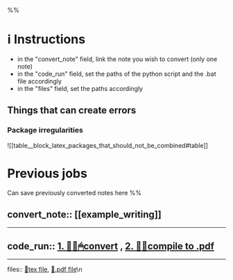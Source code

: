 

%%
# ℹ Instructions
- in the "convert_note" field, link the note you wish to convert (only one note)
- in the "code_run" field, set the paths of the python script and the .bat file accordingly
- in the "files" field, set the paths accordingly

## Things that can create errors
### Package irregularities

![[table__block_latex_packages_that_should_not_be_combined#table]]


# Previous jobs
Can save previously converted notes here
%%

convert_note:: [[example_writing]]
--

---

code_run:: [1. 👨‍💻🖱convert](<file:///C:\Users\mariosg\OneDrive - NTNU\FILES\workTips\Literature\Straightforward-Obsidian2Latex\converter.py>) , [2. 👨‍💻compile to .pdf](<file:///C:\Users\mariosg\OneDrive - NTNU\FILES\workTips\✍Writing\compile_and_open.sh>)
--


---


files::  [📁tex file](<file:///C:\Users\dvrch\Desktop\Straightforward-Obsidian2Latex\Straightforward-Obsidian2Latex\example_vault\✍Writing\example_writing.tex>), [📁.pdf file](<file:///C:\Users\dvrch\Desktop\Straightforward-Obsidian2Latex\Straightforward-Obsidian2Latex\example_vault\✍Writing\example_writing.pdf>)\n
